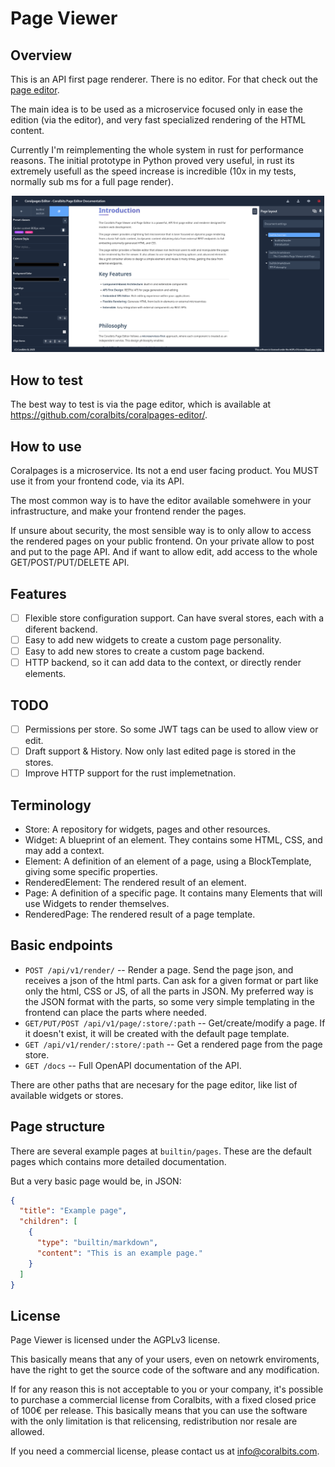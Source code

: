 # Page Viewer

## Overview

This is an API first page renderer. There is no editor. For that check out the
[page editor](https://github.com/coralbits/coralpages-editor).

The main idea is to be used as a microservice focused only in ease the edition (via the editor),
and very fast specialized rendering of the HTML content.

Currently I'm reimplementing the whole system in rust for performance reasons. The initial
prototype in Python proved very useful, in rust its extremely usefull as the speed increase is
incredible (10x in my tests, normally sub ms for a full page render).

<div style="text-align: center;">
  <a href="./.github/screenshot-01.png" target="_blank">
    <img src="./.github/screenshot-01.png" width="500" alt="Screenshot of the page editor">
  </a>
</div>

## How to test

The best way to test is via the page editor, which is available at https://github.com/coralbits/coralpages-editor/.

## How to use

Coralpages is a microservice. Its not a end user facing product. You MUST use it from your
frontend code, via its API.

The most common way is to have the editor available somehwere in your infrastructure, and
make your frontend render the pages.

If unsure about security, the most sensible way is to only allow to access the rendered pages on
your public frontend. On your private allow to post and put to the page API. And if want to
allow edit, add access to the whole GET/POST/PUT/DELETE API.

## Features

- [ ] Flexible store configuration support. Can have sveral stores, each with a diferent backend.
- [ ] Easy to add new widgets to create a custom page personality.
- [ ] Easy to add new stores to create a custom page backend.
- [ ] HTTP backend, so it can add data to the context, or directly render elements.

## TODO

- [ ] Permissions per store. So some JWT tags can be used to allow view or edit.
- [ ] Draft support & History. Now only last edited page is stored in the stores.
- [ ] Improve HTTP support for the rust implemetnation.

## Terminology

- Store: A repository for widgets, pages and other resources.
- Widget: A blueprint of an element. They contains some HTML, CSS, and may add a context.
- Element: A definition of an element of a page, using a BlockTemplate, giving some specific properties.
- RenderedElement: The rendered result of an element.
- Page: A definition of a specific page. It contains many Elements that will use Widgets
  to render themselves.
- RenderedPage: The rendered result of a page template.

## Basic endpoints

- `POST /api/v1/render/` -- Render a page. Send the page json, and receives a json of the html
  parts. Can ask for a given format or part like only the html, CSS or JS, of all the parts in
  JSON. My preferred way is the JSON format with the parts, so some very simple templating in the frontend can place the parts where needed.
- `GET/PUT/POST /api/v1/page/:store/:path` -- Get/create/modify a page. If it doesn't exist, it will
  be created with the default page template.
- `GET /api/v1/render/:store/:path` -- Get a rendered page from the page store.
- `GET /docs` -- Full OpenAPI documentation of the API.

There are other paths that are necesary for the page editor, like list of available widgets or
stores.

## Page structure

There are several example pages at `builtin/pages`. These are the default pages which contains
more detailed documentation.

But a very basic page would be, in JSON:

```json
{
  "title": "Example page",
  "children": [
    {
      "type": "builtin/markdown",
      "content": "This is an example page."
    }
  ]
}
```

## License

Page Viewer is licensed under the AGPLv3 license.

This basically means that any of your users, even on netowrk enviroments, have the
right to get the source code of the software and any modification.

If for any reason this is not acceptable to you or your company, it's possible to
purchase a commercial license from Coralbits, with a fixed closed price of 100€ per
release. This basically means that you can use the software with the only limitation
is that relicensing, redistribution nor resale are allowed.

If you need a commercial license, please contact us at info@coralbits.com.
